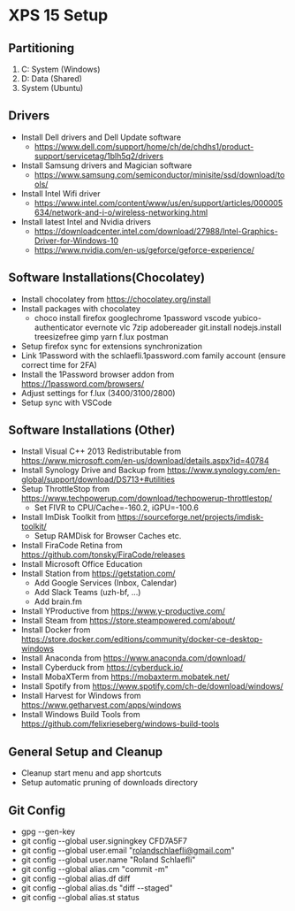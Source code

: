 # XPS 15 Setup

## Partitioning
1. C: System (Windows)
2. D: Data (Shared)
3. System (Ubuntu)

## Drivers
- Install Dell drivers and Dell Update software
  - https://www.dell.com/support/home/ch/de/chdhs1/product-support/servicetag/1blh5q2/drivers
- Install Samsung drivers and Magician software
  - https://www.samsung.com/semiconductor/minisite/ssd/download/tools/
- Install Intel Wifi driver
  - https://www.intel.com/content/www/us/en/support/articles/000005634/network-and-i-o/wireless-networking.html
- Install latest Intel and Nvidia drivers
  - https://downloadcenter.intel.com/download/27988/Intel-Graphics-Driver-for-Windows-10
  - https://www.nvidia.com/en-us/geforce/geforce-experience/

## Software Installations(Chocolatey)
- Install chocolatey from https://chocolatey.org/install
- Install packages with chocolatey
  - choco install firefox googlechrome 1password vscode yubico-authenticator evernote vlc 7zip adobereader git.install nodejs.install treesizefree gimp yarn f.lux postman 
- Setup firefox sync for extensions synchronization
- Link 1Password with the schlaefli.1password.com family account (ensure correct time for 2FA)
- Install the 1Password browser addon from https://1password.com/browsers/
- Adjust settings for f.lux (3400/3100/2800)
- Setup sync with VSCode
  
## Software Installations (Other)
- Install Visual C++ 2013 Redistributable from https://www.microsoft.com/en-us/download/details.aspx?id=40784
- Install Synology Drive and Backup from https://www.synology.com/en-global/support/download/DS713+#utilities
- Setup ThrottleStop from https://www.techpowerup.com/download/techpowerup-throttlestop/
  - Set FIVR to CPU/Cache=-160.2, iGPU=-100.6
- Install ImDisk Toolkit from https://sourceforge.net/projects/imdisk-toolkit/
  - Setup RAMDisk for Browser Caches etc.
- Install FiraCode Retina from https://github.com/tonsky/FiraCode/releases
- Install Microsoft Office Education
- Install Station from https://getstation.com/
  - Add Google Services (Inbox, Calendar)
  - Add Slack Teams (uzh-bf, ...)
  - Add brain.fm
- Install YProductive from https://www.y-productive.com/
- Install Steam from https://store.steampowered.com/about/
- Install Docker from https://store.docker.com/editions/community/docker-ce-desktop-windows
- Install Anaconda from https://www.anaconda.com/download/
- Install Cyberduck from https://cyberduck.io/
- Install MobaXTerm from https://mobaxterm.mobatek.net/
- Install Spotify from https://www.spotify.com/ch-de/download/windows/
- Install Harvest for Windows from https://www.getharvest.com/apps/windows
- Install Windows Build Tools from https://github.com/felixrieseberg/windows-build-tools

## General Setup and Cleanup
- Cleanup start menu and app shortcuts
- Setup automatic pruning of downloads directory

## Git Config
- gpg --gen-key
- git config --global user.signingkey CFD7A5F7
- git config --global user.email "rolandschlaefli@gmail.com"
- git config --global user.name "Roland Schlaefli"
- git config --global alias.cm "commit -m"
- git config --global alias.df diff
- git config --global alias.ds "diff --staged"
- git config --global alias.st status
